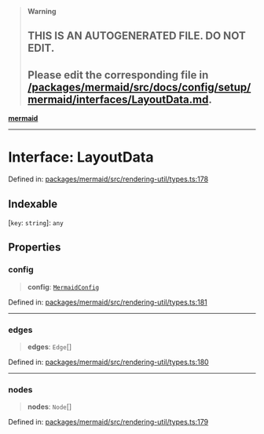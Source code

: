 > **Warning**
>
> ## THIS IS AN AUTOGENERATED FILE. DO NOT EDIT.
>
> ## Please edit the corresponding file in [/packages/mermaid/src/docs/config/setup/mermaid/interfaces/LayoutData.md](../../../../../packages/mermaid/src/docs/config/setup/mermaid/interfaces/LayoutData.md).

[**mermaid**](../../README.md)

---

# Interface: LayoutData

Defined in: [packages/mermaid/src/rendering-util/types.ts:178](https://github.com/mermaid-js/mermaid/blob/master/packages/mermaid/src/rendering-util/types.ts#L178)

## Indexable

\[`key`: `string`]: `any`

## Properties

### config

> **config**: [`MermaidConfig`](MermaidConfig.md)

Defined in: [packages/mermaid/src/rendering-util/types.ts:181](https://github.com/mermaid-js/mermaid/blob/master/packages/mermaid/src/rendering-util/types.ts#L181)

---

### edges

> **edges**: `Edge`\[]

Defined in: [packages/mermaid/src/rendering-util/types.ts:180](https://github.com/mermaid-js/mermaid/blob/master/packages/mermaid/src/rendering-util/types.ts#L180)

---

### nodes

> **nodes**: `Node`\[]

Defined in: [packages/mermaid/src/rendering-util/types.ts:179](https://github.com/mermaid-js/mermaid/blob/master/packages/mermaid/src/rendering-util/types.ts#L179)
